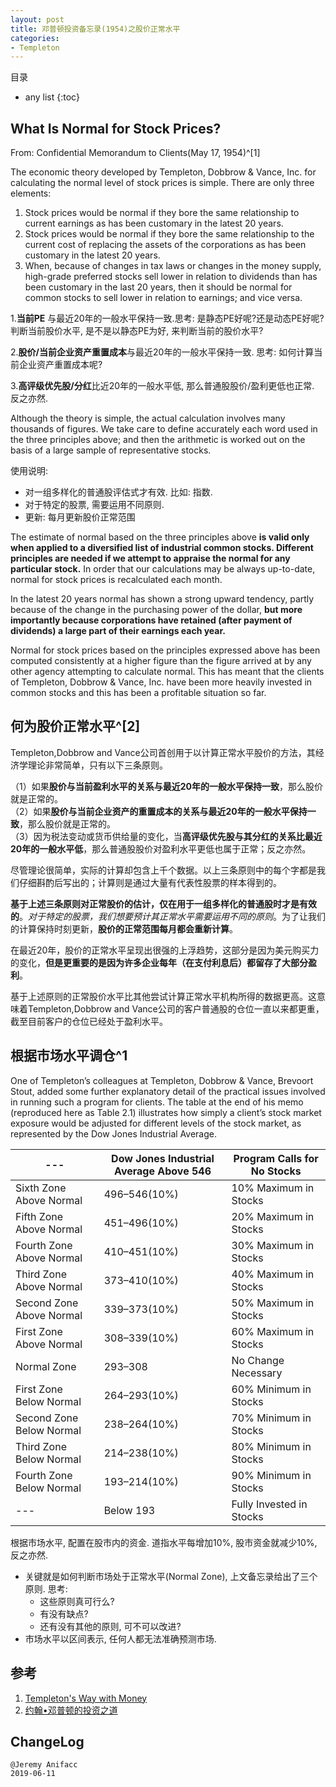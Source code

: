 ```yaml
---
layout: post
title: 邓普顿投资备忘录(1954)之股价正常水平
categories:
- Templeton
---
```

目录
* any list
{:toc}

## What Is Normal for Stock Prices?

From: Confidential Memorandum to Clients(May 17, 1954)^[1]

The economic theory developed by Templeton, Dobbrow & Vance, Inc. for calculating the normal level of stock prices is simple. There are only three elements:

1. Stock prices would be normal if they bore the same relationship to current earnings as has been customary in the latest 20 years.  
2. Stock prices would be normal if they bore the same relationship to the current cost of replacing the assets of the corporations as has been customary in the latest 20 years.  
3. When, because of changes in tax laws or changes in the money supply, high-grade preferred stocks sell lower in relation to dividends than has been customary in the last 20 years, then it should be normal for common stocks to sell lower in relation to earnings; and vice versa.

1.**当前PE** 与最近20年的一般水平保持一致.思考: 是静态PE好呢?还是动态PE好呢? 判断当前股价水平, 是不是以静态PE为好, 来判断当前的股价水平?

2.**股价/当前企业资产重置成本**与最近20年的一般水平保持一致. 思考: 如何计算当前企业资产重置成本呢?

3.**高评级优先股/分红**比近20年的一般水平低, 那么普通股股价/盈利更低也正常. 反之亦然.

Although the theory is simple, the actual calculation involves many thousands of figures. We take care to define accurately each word used in the three principles above; and then the arithmetic is worked out on the basis of a large sample of representative stocks.

使用说明: 

- 对一组多样化的普通股评估式才有效. 比如: 指数. 
- 对于特定的股票, 需要运用不同原则. 
- 更新: 每月更新股价正常范围

The estimate of normal based on the three principles above **is valid only when applied to a diversified list of industrial common stocks. Different principles are needed if we attempt to appraise the normal for any particular stock.** In order that our calculations may be always up-to-date, normal for stock prices is recalculated each month.

In the latest 20 years normal has shown a strong upward tendency, partly because of the change in the purchasing power of the dollar, **but more importantly because corporations have retained (after payment of dividends) a large part of their earnings each year.**

Normal for stock prices based on the principles expressed above has been computed consistently at a higher figure than the figure arrived at by any other agency attempting to calculate normal. This has meant that the clients of Templeton, Dobbrow & Vance, Inc. have been more heavily invested in common stocks and this has been a profitable situation so far.

## 何为股价正常水平^[2]

Templeton,Dobbrow and Vance公司首创用于以计算正常水平股价的方法，其经济学理论非常简单，只有以下三条原则。

（1）如果**股价与当前盈利水平的关系与最近20年的一般水平保持一致**，那么股价就是正常的。  
（2）如果**股价与当前企业资产的重置成本的关系与最近20年的一般水平保持一致**，那么股价就是正常的。   
（3）因为税法变动或货币供给量的变化，当**高评级优先股与其分红的关系比最近20年的一般水平低**，那么普通股股价对盈利水平更低也属于正常；反之亦然。

尽管理论很简单，实际的计算却包含上千个数据。以上三条原则中的每个字都是我们仔细斟酌后写出的；计算则是通过大量有代表性股票的样本得到的。

**基于上述三条原则对正常股价的估计，仅在用于一组多样化的普通股时才是有效的**。*对于特定的股票，我们想要预计其正常水平需要运用不同的原则*。为了让我们的计算保持时刻更新，**股价的正常范围每月都会重新计算**。

在最近20年，股价的正常水平呈现出很强的上浮趋势，这部分是因为美元购买力的变化，**但是更重要的是因为许多企业每年（在支付利息后）都留存了大部分盈利**。

基于上述原则的正常股价水平比其他尝试计算正常水平机构所得的数据更高。这意味着Templeton,Dobbrow and Vance公司的客户普通股的仓位一直以来都更重，截至目前客户的仓位已经处于盈利水平。

## 根据市场水平调仓^1

One of Templeton’s colleagues at Templeton, Dobbrow & Vance, Brevoort Stout, added some further explanatory detail of the practical issues involved in running such a program for clients. The table at the end of his memo (reproduced here as Table 2.1) illustrates how simply a client’s stock market exposure would be adjusted for different levels of the stock market, as represented by the Dow Jones Industrial Average. 

--- | Dow Jones Industrial Average Above 546 | Program Calls for No Stocks
---|---|---
Sixth Zone Above Normal  | 496–546(10%) | 10% Maximum in Stocks
Fifth Zone Above Normal  | 451–496(10%) | 20% Maximum in Stocks
Fourth Zone Above Normal | 410–451(10%) | 30% Maximum in Stocks
Third Zone Above Normal  | 373–410(10%) | 40% Maximum in Stocks
Second Zone Above Normal | 339–373(10%) | 50% Maximum in Stocks
First Zone Above Normal  | 308–339(10%) | 60% Maximum in Stocks
Normal Zone              | 293–308 | No Change Necessary
First Zone Below Normal  | 264–293(10%) | 60% Minimum in Stocks
Second Zone Below Normal | 238–264(10%) | 70% Minimum in Stocks
Third Zone Below Normal  | 214–238(10%) | 80% Minimum in Stocks
Fourth Zone Below Normal | 193–214(10%) | 90% Minimum in Stocks
---                      | Below 193 | Fully Invested in Stocks

根据市场水平, 配置在股市内的资金. 道指水平每增加10%, 股市资金就减少10%, 反之亦然. 

- 关键就是如何判断市场处于正常水平(Normal Zone), 上文备忘录给出了三个原则. 思考:
    - 这些原则真可行么?
    - 有没有缺点?
    - 还有没有其他的原则, 可不可以改进? 
- 市场水平以区间表示, 任何人都无法准确预测市场.




## 参考

1. [Templeton's Way with Money](https://book.douban.com/subject/6915772/)
2. [约翰•邓普顿的投资之道](https://book.douban.com/subject/25723410/)

## ChangeLog

```
@Jeremy Anifacc
2019-06-11
```

